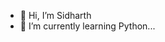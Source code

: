 - 👋 Hi, I’m Sidharth
- 🌱 I’m currently learning Python...


<!---
SidharthBatman/SidharthBatman is a ✨ special ✨ repository because its `README.md` (this file) appears on your GitHub profile.
You can click the Preview link to take a look at your changes.
--->
